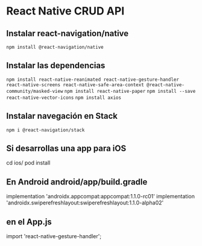 # React Native CRUD API

## Instalar react-navigation/native
`npm install @react-navigation/native`

## Instalar las dependencias

`npm install react-native-reanimated react-native-gesture-handler react-native-screens react-native-safe-area-context @react-native-community/masked-view`
`npm install react-native-paper`
`npm install --save react-native-vector-icons`
`npm install axios`


## Instalar navegación en Stack

`npm i @react-navigation/stack`

## Si desarrollas una app para iOS 

cd ios/
pod install

## En Android android/app/build.gradle
implementation 'androidx.appcompat:appcompat:1.1.0-rc01'
implementation 'androidx.swiperefreshlayout:swiperefreshlayout:1.1.0-alpha02'

## en el App.js 
import 'react-native-gesture-handler';
